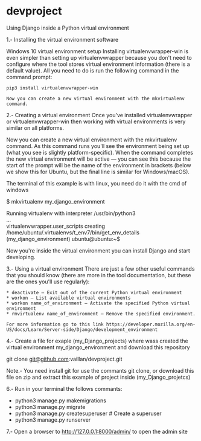 # devproject
Using Django inside a Python virtual environment

1.- Installing the virtual environment software

  Windows 10 virtual environment setup
    Installing virtualenvwrapper-win is even simpler than setting up virtualenvwrapper because you don't 
    need to configure where the tool stores virtual environment information (there is a default value). 
    All you need to do is run the following command in the command prompt:

    pip3 install virtualenvwrapper-win
    
    Now you can create a new virtual environment with the mkvirtualenv command.
    
2.- Creating a virtual environment
  Once you've installed virtualenvwrapper or virtualenvwrapper-win then working with virtual environments is
  very similar on all platforms.
  
  Now you can create a new virtual environment with the mkvirtualenv command. As this command runs
  you'll see the environment being set up (what you see is slightly platform-specific). When the command
  completes the new virtual environment will be active — you can see this because the start of the prompt
  will be the name of the environment in brackets (below we show this for Ubuntu, but the final line is similar
  for Windows/macOS).
  
  The terminal of this example is with linux, you need do it with the cmd of windows 
  
  $ mkvirtualenv my_django_environment
 
  Running virtualenv with interpreter /usr/bin/python3                                           
  ...                                                                                            
  virtualenvwrapper.user_scripts creating /home/ubuntu/.virtualenvs/t_env7/bin/get_env_details   
  (my_django_environment) ubuntu@ubuntu:~$                                                       
  
  Now you're inside the virtual environment you can install Django and start developing.

3.- Using a virtual environment
  There are just a few other useful commands that you should know (there are more in the tool documentation, but these are the ones you'll use regularly):
    
    * deactivate — Exit out of the current Python virtual environment
    * workon — List available virtual environments
    * workon name_of_environment — Activate the specified Python virtual environment
    * rmvirtualenv name_of_environment — Remove the specified environment.
    
    For more information go to this link https://developer.mozilla.org/en-US/docs/Learn/Server-side/Django/development_environment

4.- Create a file for exaple (my_Django_projects) where wass created the virtual environment my_django_environment and download this repository
  
  git clone git@github.com:vaillan/devproject.git
  
  Note.- You need install git for use the commants git clone, or download this file on zip and extract this example of project inside (my_Django_projetcs)

6.- Run in your terminal the follows commants:

  * python3 manage.py makemigrations
  * python3 manage.py migrate
  * python3 manage.py createsuperuser # Create a superuser
  * python3 manage.py runserver
  
7.- Open a browser to http://127.0.0.1:8000/admin/ to open the admin site

